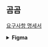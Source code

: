 ## 곰곰

[요구사항 명세서](https://spot-chill-154.notion.site/32d9daaaf675419ebc7c52ba81ebdc8c)

<details>
<summary><b>Figma</b></summary>
<div markdown="1">

<br/>

### Main Page

<img src="img/Main_Page_1.png"/>

<img src="img/Main_Page_2.png"/>

<img src="img/Main_Page_3.png"/>

<img src="img/Main_Page_4.png"/>


</div>
</details>
